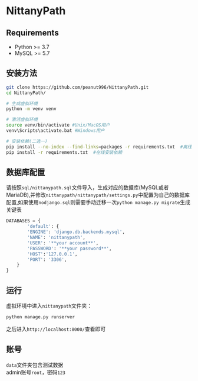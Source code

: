 # NittanyPath

## Requirements

+ Python >= 3.7
+ MySQL >= 5.7

## 安装方法

```bash
git clone https://github.com/peanut996/NittanyPath.git
cd NittanyPath/

# 生成虚拟环境
python -m venv venv

# 激活虚拟环境
source venv/bin/activate #Unix/MacOS用户
venv\Scripts\activate.bat #Windows用户

# 安装依赖(二选一)
pip install --no-index --find-links=packages -r requirements.txt  #离线安装依赖
pip install -r requirements.txt  #在线安装依赖
```

## 数据库配置

请按照`sql/nittanypath.sql`文件导入，生成对应的数据库(MySQL或者MariaDB),并修改`nittanypath/nittanypath/settings.py`中配置为自己的数据库配置,如果使用`nodjango.sql`则需要手动迁移一次`python manage.py migrate`生成关键表

```python
DATABASES = {
        'default': {
        'ENGINE': 'django.db.backends.mysql',
        'NAME': 'nittanypath',
        'USER': '**your account**',
        'PASSWORD': '**your password**',
        'HOST':'127.0.0.1',
        'PORT': '3306',
    }
}
```

## 运行

虚拟环境中进入`nittanypath`文件夹：

```python
python manage.py runserver
```

之后进入`http://localhost:8000/`查看即可

## 账号

`data`文件夹包含测试数据  
admin账号`root`，密码`123`
